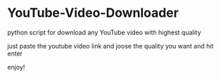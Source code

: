 # YouTube-Video-Downloader
python script for download any YouTube video with highest quality

just paste the youtube video link and joose the quality you want and hit enter

enjoy!
